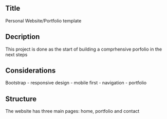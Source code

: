 ## Title
Personal Website/Portfolio template

## Decription
This project is done as the start of building a comprhensive porfolio in the next steps

## Considerations
Bootstrap - responsive design - mobile first - navigation - portfolio

## Structure
The website has three main pages: home, portfolio and contact
